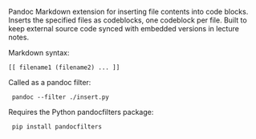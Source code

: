 

Pandoc Markdown extension for inserting file contents into code blocks. Inserts the specified files as codeblocks, one codeblock per file. Built to keep external source code synced with embedded versions in lecture notes.
    
Markdown syntax:
 
	[[ filename1 (filename2) ... ]]

Called as a pandoc filter:

     pandoc --filter ./insert.py	

Requires the Python pandocfilters package:

	 pip install pandocfilters
    